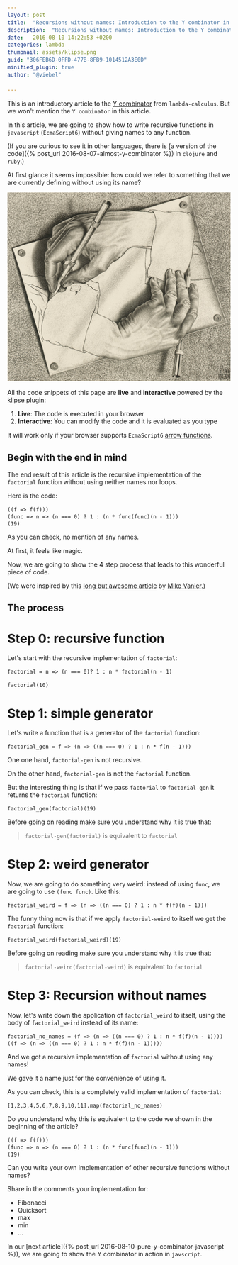 ```yaml
---
layout: post
title:  "Recursions without names: Introduction to the Y combinator in javascript"
description:  "Recursions without names: Introduction to the Y combinator in javascript"
date:   2016-08-10 14:22:53 +0200
categories: lambda
thumbnail: assets/klipse.png
guid: "306FEB6D-0FFD-477B-8FB9-1014512A3E0D"
minified_plugin: true
author: "@viebel"

---
```



This is an introductory article to the [Y combinator](https://en.wikipedia.org/wiki/Fixed-point_combinator) from `lambda-calculus`. But we won't mention the `Y combinator` in this article.

In this article, we are going to show how to write recursive functions in `javascript` (`EcmaScript6`) without giving names to any function.


(If you are curious to see it in other languages, there is [a version of the code]({% post_url 2016-08-07-almost-y-combinator %}) in `clojure` and `ruby`.)

At first glance it seems impossible: how could we refer to something that we are currently defining without using its name?


![Escher](/assets/escher_hand.jpg)

All the code snippets of this page are **live** and **interactive** powered by the [klipse plugin](https://github.com/viebel/klipse):

1. **Live**: The code is executed in your browser
2. **Interactive**: You can modify the code and it is evaluated as you type


It will work only if your browser supports `EcmaScript6` [arrow functions](https://kangax.github.io/compat-table/es6/).

## Begin with the end in mind

The end result of this article is the recursive implementation of the `factorial` function without using neither names nor loops.

Here is the code:

~~~klipse-eval-js
((f => f(f)))
(func => n => (n === 0) ? 1 : (n * func(func)(n - 1)))
(19)
~~~

As you can check, no mention of any names.

At first, it feels like magic.

Now, we are going to show the 4 step process that leads to this wonderful piece of code.


(We were inspired by this [long but awesome article](http://mvanier.livejournal.com/2897.html) by [Mike Vanier](http://users.cms.caltech.edu/~mvanier/).)

## The process

# Step 0: recursive function

Let's start with the recursive implementation of `factorial`:

~~~klipse-eval-js
factorial = n => (n === 0)? 1 : n * factorial(n - 1)
~~~

~~~klipse-eval-js
factorial(10)
~~~

# Step 1: simple generator

Let's write a function that is a generator of the `factorial` function:


~~~klipse-eval-js
factorial_gen = f => (n => ((n === 0) ? 1 : n * f(n - 1)))
~~~

One one hand, `factorial-gen` is not recursive.

On the other hand, `factorial-gen` is not the `factorial` function. 

But the interesting thing is that if we pass `factorial` to `factorial-gen` it returns the `factorial` function:

~~~klipse-eval-js
factorial_gen(factorial)(19)
~~~


Before going on reading make sure you understand why it is true that:

> `factorial-gen(factorial)` is equivalent to `factorial`

# Step 2: weird generator


Now, we are going to do something very weird: instead of using `func`, we are going to use `(func func)`. Like this:

~~~klipse-eval-js
factorial_weird = f => (n => ((n === 0) ? 1 : n * f(f)(n - 1)))
~~~

The funny thing now is that if we apply `factorial-weird` to itself we get the `factorial` function:


~~~klipse-eval-js
factorial_weird(factorial_weird)(19)
~~~

Before going on reading make sure you understand why it is true that:

> `factorial-weird(factorial-weird)` is equivalent to `factorial`


# Step 3: Recursion without names

Now, let's write down the application of `factorial_weird` to itself, using the body of `factorial_weird` instead of its name:

~~~klipse-eval-js
factorial_no_names = (f => (n => ((n === 0) ? 1 : n * f(f)(n - 1))))((f => (n => ((n === 0) ? 1 : n * f(f)(n - 1)))))
~~~


And we got a recursive implementation of `factorial` without using any names!

We gave it a name just for the convenience of using it.


As you can check, this is a completely valid implementation of `factorial`:


~~~klipse-eval-js
[1,2,3,4,5,6,7,8,9,10,11].map(factorial_no_names)
~~~


Do you understand why this is equivalent to the code we shown in the beginning of the article?

~~~klipse-eval-js
((f => f(f)))
(func => n => (n === 0) ? 1 : (n * func(func)(n - 1)))
(19)
~~~



Can you write your own implementation of other recursive functions without names?

Share in the comments your implementation for:

- Fibonacci
- Quicksort
- max
- min
- ...


In our [next article]({% post_url 2016-08-10-pure-y-combinator-javascript %}), we are going to show the Y combinator in action in `javscript`.

